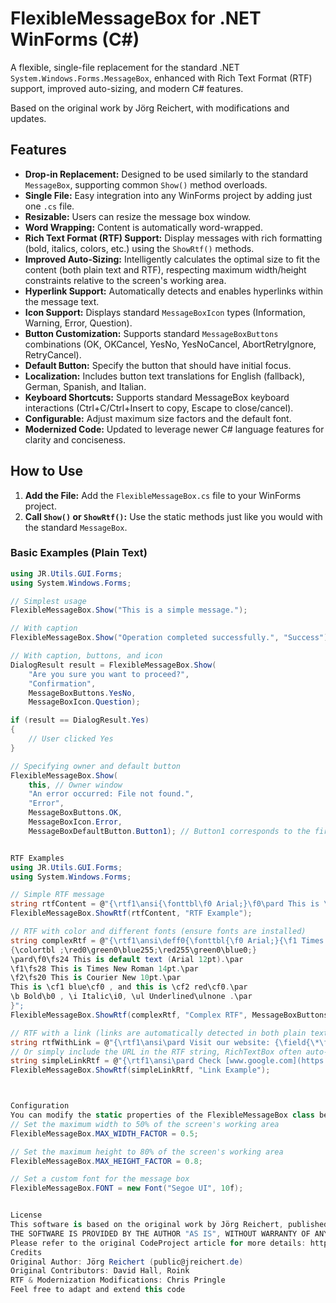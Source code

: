 # FlexibleMessageBox for .NET WinForms (C#)

A flexible, single-file replacement for the standard .NET `System.Windows.Forms.MessageBox`, enhanced with Rich Text Format (RTF) support, improved auto-sizing, and modern C# features.

Based on the original work by Jörg Reichert, with modifications and updates.

## Features

* **Drop-in Replacement:** Designed to be used similarly to the standard `MessageBox`, supporting common `Show()` method overloads.
* **Single File:** Easy integration into any WinForms project by adding just one `.cs` file.
* **Resizable:** Users can resize the message box window.
* **Word Wrapping:** Content is automatically word-wrapped.
* **Rich Text Format (RTF) Support:** Display messages with rich formatting (bold, italics, colors, etc.) using the `ShowRtf()` methods.
* **Improved Auto-Sizing:** Intelligently calculates the optimal size to fit the content (both plain text and RTF), respecting maximum width/height constraints relative to the screen's working area.
* **Hyperlink Support:** Automatically detects and enables hyperlinks within the message text.
* **Icon Support:** Displays standard `MessageBoxIcon` types (Information, Warning, Error, Question).
* **Button Customization:** Supports standard `MessageBoxButtons` combinations (OK, OKCancel, YesNo, YesNoCancel, AbortRetryIgnore, RetryCancel).
* **Default Button:** Specify the button that should have initial focus.
* **Localization:** Includes button text translations for English (fallback), German, Spanish, and Italian.
* **Keyboard Shortcuts:** Supports standard MessageBox keyboard interactions (Ctrl+C/Ctrl+Insert to copy, Escape to close/cancel).
* **Configurable:** Adjust maximum size factors and the default font.
* **Modernized Code:** Updated to leverage newer C# language features for clarity and conciseness.

## How to Use

1.  **Add the File:** Add the `FlexibleMessageBox.cs` file to your WinForms project.
2.  **Call `Show()` or `ShowRtf()`:** Use the static methods just like you would with the standard `MessageBox`.

### Basic Examples (Plain Text)

```csharp
using JR.Utils.GUI.Forms;
using System.Windows.Forms;

// Simplest usage
FlexibleMessageBox.Show("This is a simple message.");

// With caption
FlexibleMessageBox.Show("Operation completed successfully.", "Success");

// With caption, buttons, and icon
DialogResult result = FlexibleMessageBox.Show(
    "Are you sure you want to proceed?",
    "Confirmation",
    MessageBoxButtons.YesNo,
    MessageBoxIcon.Question);

if (result == DialogResult.Yes)
{
    // User clicked Yes
}

// Specifying owner and default button
FlexibleMessageBox.Show(
    this, // Owner window
    "An error occurred: File not found.",
    "Error",
    MessageBoxButtons.OK,
    MessageBoxIcon.Error,
    MessageBoxDefaultButton.Button1); // Button1 corresponds to the first button (e.g., OK)


RTF Examples
using JR.Utils.GUI.Forms;
using System.Windows.Forms;

// Simple RTF message
string rtfContent = @"{\rtf1\ansi{\fonttbl\f0 Arial;}\f0\pard This is \b bold\b0, this is \i italic\i0.}";
FlexibleMessageBox.ShowRtf(rtfContent, "RTF Example");

// RTF with color and different fonts (ensure fonts are installed)
string complexRtf = @"{\rtf1\ansi\deff0{\fonttbl{\f0 Arial;}{\f1 Times New Roman;}{\f2 Courier New;}}
{\colortbl ;\red0\green0\blue255;\red255\green0\blue0;}
\pard\f0\fs24 This is default text (Arial 12pt).\par
\f1\fs28 This is Times New Roman 14pt.\par
\f2\fs20 This is Courier New 10pt.\par
This is \cf1 blue\cf0 , and this is \cf2 red\cf0.\par
\b Bold\b0 , \i Italic\i0, \ul Underlined\ulnone .\par
}";
FlexibleMessageBox.ShowRtf(complexRtf, "Complex RTF", MessageBoxButtons.OK, MessageBoxIcon.Information);

// RTF with a link (links are automatically detected in both plain text and RTF)
string rtfWithLink = @"{\rtf1\ansi\pard Visit our website: {\field{\*\fldinst{HYPERLINK ""[http://www.example.com](http://www.example.com)""}}{\fldrslt{[www.example.com](https://www.example.com)}}}} for more info.\par}";
// Or simply include the URL in the RTF string, RichTextBox often auto-detects.
string simpleLinkRtf = @"{\rtf1\ansi\pard Check [www.google.com](https://www.google.com) \par}";
FlexibleMessageBox.ShowRtf(simpleLinkRtf, "Link Example");



Configuration
You can modify the static properties of the FlexibleMessageBox class before calling any Show methods, typically during application startup:
// Set the maximum width to 50% of the screen's working area
FlexibleMessageBox.MAX_WIDTH_FACTOR = 0.5;

// Set the maximum height to 80% of the screen's working area
FlexibleMessageBox.MAX_HEIGHT_FACTOR = 0.8;

// Set a custom font for the message box
FlexibleMessageBox.FONT = new Font("Segoe UI", 10f);


License
This software is based on the original work by Jörg Reichert, published at CodeProject. The original license statement is included below:
THE SOFTWARE IS PROVIDED BY THE AUTHOR "AS IS", WITHOUT WARRANTY OF ANY KIND, EXPRESS OR IMPLIED. IN NO EVENT SHALL THE AUTHOR BE LIABLE FOR ANY CLAIM, DAMAGES OR OTHER LIABILITY ARISING FROM, OUT OF OR IN CONNECTION WITH THE SOFTWARE OR THE USE OF THIS SOFTWARE.
Please refer to the original CodeProject article for more details: http://www.codeproject.com/Articles/601900/FlexibleMessageBox
Credits
Original Author: Jörg Reichert (public@jreichert.de)
Original Contributors: David Hall, Roink
RTF & Modernization Modifications: Chris Pringle
Feel free to adapt and extend this code
